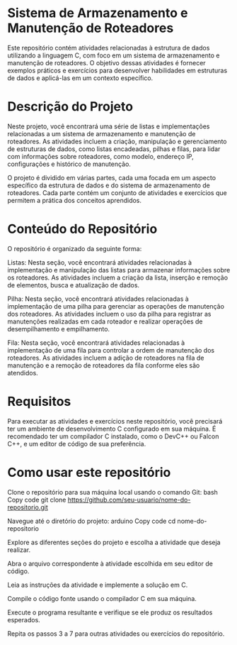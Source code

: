 # Sistema de Armazenamento e Manutenção de Roteadores

Este repositório contém atividades relacionadas à estrutura de dados utilizando a linguagem C, com foco em um sistema de armazenamento e manutenção de roteadores. O objetivo dessas atividades é fornecer exemplos práticos e exercícios para desenvolver habilidades em estruturas de dados e aplicá-las em um contexto específico.

# Descrição do Projeto
Neste projeto, você encontrará uma série de listas e implementações relacionadas a um sistema de armazenamento e manutenção de roteadores. As atividades incluem a criação, manipulação e gerenciamento de estruturas de dados, como listas encadeadas, pilhas e filas, para lidar com informações sobre roteadores, como modelo, endereço IP, configurações e histórico de manutenção.

O projeto é dividido em várias partes, cada uma focada em um aspecto específico da estrutura de dados e do sistema de armazenamento de roteadores. Cada parte contém um conjunto de atividades e exercícios que permitem a prática dos conceitos aprendidos.

# Conteúdo do Repositório
O repositório é organizado da seguinte forma:

Listas: Nesta seção, você encontrará atividades relacionadas à implementação e manipulação das listas para armazenar informações sobre os roteadores. As atividades incluem a criação da lista, inserção e remoção de elementos, busca e atualização de dados.

Pilha: Nesta seção, você encontrará atividades relacionadas à implementação de uma pilha para gerenciar as operações de manutenção dos roteadores. As atividades incluem o uso da pilha para registrar as manutenções realizadas em cada roteador e realizar operações de desempilhamento e empilhamento.

Fila: Nesta seção, você encontrará atividades relacionadas à implementação de uma fila para controlar a ordem de manutenção dos roteadores. As atividades incluem a adição de roteadores na fila de manutenção e a remoção de roteadores da fila conforme eles são atendidos.

# Requisitos
Para executar as atividades e exercícios neste repositório, você precisará ter um ambiente de desenvolvimento C configurado em sua máquina. É recomendado ter um compilador C instalado, como o DevC++ ou Falcon C++, e um editor de código de sua preferência.

# Como usar este repositório

Clone o repositório para sua máquina local usando o comando Git:
bash
Copy code
git clone https://github.com/seu-usuario/nome-do-repositorio.git

Navegue até o diretório do projeto:
arduino
Copy code
cd nome-do-repositorio

Explore as diferentes seções do projeto e escolha a atividade que deseja realizar.

Abra o arquivo correspondente à atividade escolhida em seu editor de código.

Leia as instruções da atividade e implemente a solução em C.

Compile o código fonte usando o compilador C em sua máquina.

Execute o programa resultante e verifique se ele produz os resultados esperados.

Repita os passos 3 a 7 para outras atividades ou exercícios do repositório.
